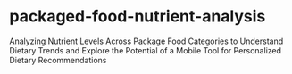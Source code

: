 # packaged-food-nutrient-analysis

Analyzing Nutrient Levels Across Package Food Categories to Understand Dietary Trends and Explore the Potential of a Mobile Tool for Personalized Dietary Recommendations
